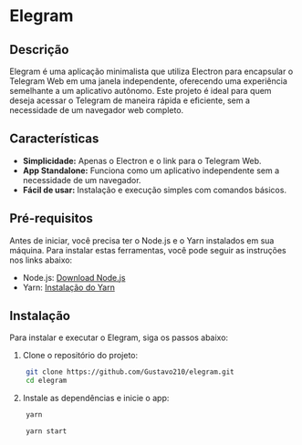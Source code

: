 # Elegram

## Descrição

Elegram é uma aplicação minimalista que utiliza Electron para encapsular o Telegram Web em uma janela independente, oferecendo uma experiência semelhante a um aplicativo autônomo. Este projeto é ideal para quem deseja acessar o Telegram de maneira rápida e eficiente, sem a necessidade de um navegador web completo.

## Características

- **Simplicidade:** Apenas o Electron e o link para o Telegram Web.
- **App Standalone:** Funciona como um aplicativo independente sem a necessidade de um navegador.
- **Fácil de usar:** Instalação e execução simples com comandos básicos.

## Pré-requisitos

Antes de iniciar, você precisa ter o Node.js e o Yarn instalados em sua máquina. Para instalar estas ferramentas, você pode seguir as instruções nos links abaixo:

- Node.js: [Download Node.js](https://nodejs.org/en/download/)
- Yarn: [Instalação do Yarn](https://classic.yarnpkg.com/en/docs/install)

## Instalação

Para instalar e executar o Elegram, siga os passos abaixo:

1. Clone o repositório do projeto:

```bash
    git clone https://github.com/Gustavo210/elegram.git
    cd elegram
```

2. Instale as dependências e inicie o app:

```bash
    yarn
```

```bash
    yarn start
```

